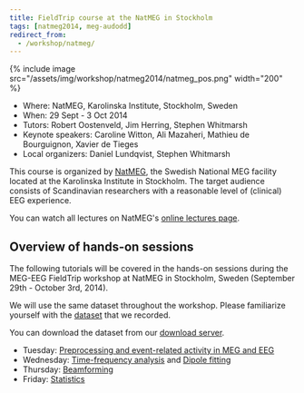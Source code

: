 ```yaml
---
title: FieldTrip course at the NatMEG in Stockholm
tags: [natmeg2014, meg-audodd]
redirect_from:
  - /workshop/natmeg/
---
```


{% include image src="/assets/img/workshop/natmeg2014/natmeg_pos.png" width="200" %}

- Where: NatMEG, Karolinska Institute, Stockholm, Sweden
- When: 29 Sept - 3 Oct 2014
- Tutors: Robert Oostenveld, Jim Herring, Stephen Whitmarsh
- Keynote speakers: Caroline Witton, Ali Mazaheri, Mathieu de Bourguignon, Xavier de Tieges
- Local organizers: Daniel Lundqvist, Stephen Whitmarsh

This course is organized by [NatMEG](http://www.natmeg.se), the Swedish National MEG facility located at the Karolinska Institute in Stockholm. The target audience consists of Scandinavian researchers with a reasonable level of (clinical) EEG experience.

You can watch all lectures on NatMEG's [online lectures page](http://natmeg.se/learnaboutmeg/meglectures/index.html).

## Overview of hands-on sessions

The following tutorials will be covered in the hands-on sessions during the MEG-EEG FieldTrip workshop at NatMEG in Stockholm, Sweden (September 29th - October 3rd, 2014).

We will use the same dataset throughout the workshop. Please familiarize yourself with the [dataset](/workshop/natmeg2014/meg_audodd) that we recorded.

You can download the dataset from our [download server](https://download.fieldtriptoolbox.org/workshop/natmeg2014/).

- Tuesday: [Preprocessing and event-related activity in MEG and EEG](/tutorial/sensor/preprocessing)
- Wednesday: [Time-frequency analysis](/tutorial/sensor/timefrequency) and [Dipole fitting](/tutorial/source/dipolefitting)
- Thursday: [Beamforming](/tutorial/source/beamforming)
- Friday: [Statistics](/tutorial/stats/statistics)
